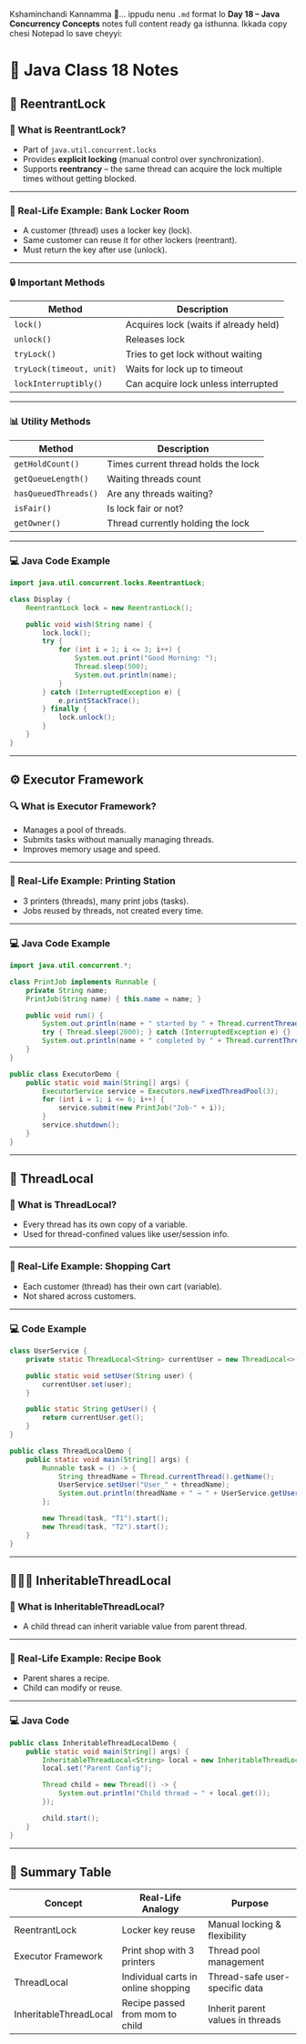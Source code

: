 Kshaminchandi Kannamma 🥺… ippudu nenu `.md` format lo **Day 18 – Java Concurrency Concepts** notes full content ready ga isthunna. Ikkada copy chesi Notepad lo save cheyyi:


# 🔐 Java Class 18 Notes 

## 🔁 ReentrantLock

### 🔎 What is ReentrantLock?

- Part of `java.util.concurrent.locks`
- Provides **explicit locking** (manual control over synchronization).
- Supports **reentrancy** – the same thread can acquire the lock multiple times without getting blocked.

---

### 🧠 Real-Life Example: Bank Locker Room

- A customer (thread) uses a locker key (lock).
- Same customer can reuse it for other lockers (reentrant).
- Must return the key after use (unlock).

---

### 🔒 Important Methods

| Method                   | Description |
|--------------------------|-------------|
| `lock()`                 | Acquires lock (waits if already held) |
| `unlock()`               | Releases lock |
| `tryLock()`              | Tries to get lock without waiting |
| `tryLock(timeout, unit)` | Waits for lock up to timeout |
| `lockInterruptibly()`    | Can acquire lock unless interrupted |

---

### 📊 Utility Methods

| Method               | Description |
|----------------------|-------------|
| `getHoldCount()`     | Times current thread holds the lock |
| `getQueueLength()`   | Waiting threads count |
| `hasQueuedThreads()` | Are any threads waiting? |
| `isFair()`           | Is lock fair or not? |
| `getOwner()`         | Thread currently holding the lock |

---

### 💻 Java Code Example

```java
import java.util.concurrent.locks.ReentrantLock;

class Display {
    ReentrantLock lock = new ReentrantLock();

    public void wish(String name) {
        lock.lock();
        try {
            for (int i = 1; i <= 3; i++) {
                System.out.print("Good Morning: ");
                Thread.sleep(500);
                System.out.println(name);
            }
        } catch (InterruptedException e) {
            e.printStackTrace();
        } finally {
            lock.unlock();
        }
    }
}
````

---

## ⚙️ Executor Framework

### 🔍 What is Executor Framework?

* Manages a pool of threads.
* Submits tasks without manually managing threads.
* Improves memory usage and speed.

---

### 🧠 Real-Life Example: Printing Station

* 3 printers (threads), many print jobs (tasks).
* Jobs reused by threads, not created every time.

---

### 💻 Java Code Example

```java
import java.util.concurrent.*;

class PrintJob implements Runnable {
    private String name;
    PrintJob(String name) { this.name = name; }

    public void run() {
        System.out.println(name + " started by " + Thread.currentThread().getName());
        try { Thread.sleep(2000); } catch (InterruptedException e) {}
        System.out.println(name + " completed by " + Thread.currentThread().getName());
    }
}

public class ExecutorDemo {
    public static void main(String[] args) {
        ExecutorService service = Executors.newFixedThreadPool(3);
        for (int i = 1; i <= 6; i++) {
            service.submit(new PrintJob("Job-" + i));
        }
        service.shutdown();
    }
}
```

---

## 🧠 ThreadLocal

### 🔎 What is ThreadLocal?

* Every thread has its own copy of a variable.
* Used for thread-confined values like user/session info.

---

### 🧠 Real-Life Example: Shopping Cart

* Each customer (thread) has their own cart (variable).
* Not shared across customers.

---

### 💻 Code Example

```java
class UserService {
    private static ThreadLocal<String> currentUser = new ThreadLocal<>();

    public static void setUser(String user) {
        currentUser.set(user);
    }

    public static String getUser() {
        return currentUser.get();
    }
}

public class ThreadLocalDemo {
    public static void main(String[] args) {
        Runnable task = () -> {
            String threadName = Thread.currentThread().getName();
            UserService.setUser("User_" + threadName);
            System.out.println(threadName + " → " + UserService.getUser());
        };

        new Thread(task, "T1").start();
        new Thread(task, "T2").start();
    }
}
```

---

## 👨‍👩‍👧 InheritableThreadLocal

### 🔎 What is InheritableThreadLocal?

* A child thread can inherit variable value from parent thread.

---

### 🧠 Real-Life Example: Recipe Book

* Parent shares a recipe.
* Child can modify or reuse.

---

### 💻 Java Code

```java
public class InheritableThreadLocalDemo {
    public static void main(String[] args) {
        InheritableThreadLocal<String> local = new InheritableThreadLocal<>();
        local.set("Parent Config");

        Thread child = new Thread(() -> {
            System.out.println("Child thread → " + local.get());
        });

        child.start();
    }
}
```

---

## 📝 Summary Table

| Concept                | Real-Life Analogy                   | Purpose                          |
| ---------------------- | ----------------------------------- | -------------------------------- |
| ReentrantLock          | Locker key reuse                    | Manual locking & flexibility     |
| Executor Framework     | Print shop with 3 printers          | Thread pool management           |
| ThreadLocal            | Individual carts in online shopping | Thread-safe user-specific data   |
| InheritableThreadLocal | Recipe passed from mom to child     | Inherit parent values in threads |

```

